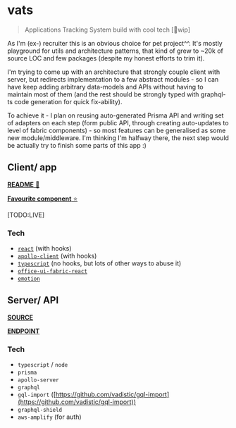# vats

> Applications Tracking System build with cool tech [🚧wip]

As I'm (ex-) recruiter this is an obvious choice for pet project^^. It's mostly playground for utils and architecture patterns, that kind of grew to ~20k of source LOC and few packages (despite my honest efforts to trim it).

I'm trying to come up with an architecture that strongly couple client with server, but redirects implementation to a few abstract modules - so I can have keep adding arbitrary data-models and APIs without having to maintain most of them (and the rest should be strongly typed with graphql-ts code generation for quick fix-ability).

To achieve it - I plan on reusing auto-generated Prisma API and writing set of adapters on each step (form public API, through creating auto-updates to level of fabric components) - so most features can be generalised as some new module/middleware. I'm thinking I'm halfway there, the next step would be actually try to finish some parts of this app :)

## Client/ app

[**README** 📃](./packages/client/README.md)

[**Favourite component** ⭐](./packages/client/src/components/host/README.md)

[TODO:LIVE]

### Tech

- [`react`](https://github.com/facebook/react) (with hooks)
- [`apollo-client`](https://github.com/apollographql/apollo-client) (with hooks)
- [`typescript`](https://github.com/Microsoft/TypeScript) (no hooks, but lots of other ways to abuse it)
- [`office-ui-fabric-react`](https://github.com/OfficeDev/office-ui-fabric-react)
- [`emotion`](https://github.com/emotion-js/emotion)

## Server/ API

[**SOURCE** ](./packages/server/)

[**ENDPOINT** ](https://vats-server.now.sh)

### Tech

- `typescript` / `node`
- `prisma`
- `apollo-server`
- `graphql`
- `gql-import` ([https://github.com/vadistic/gql-import](https://github.com/vadistic/gql-import))
- `graphql-shield`
- `aws-amplify` (for auth)
